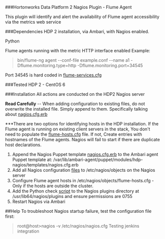 ###Hortonworks Data Platform 2 Nagios Plugin - Flume Agent

This plugin will identify and alert the availability of Flume agent accessibility via the metrics web service


###Dependencies
HDP 2 installation, via Ambari, with  Nagios enabled.

Python

Flume agents running with the metric HTTP interface enabled Example:
>bin/flume-ng agent --conf-file example.conf --name a1 -Dflume.monitoring.type=http -Dflume.monitoring.port=34545

Port 34545 is hard coded in [flume-services.cfg](/nagios-conf/objects/flume-services.cfg)

###Tested
HDP 2 - CentOS 6


###Installation
All actions are conducted on the HDP2 Nagios server

**Read Carefully** -- When adding configuration to existing files, do not overwrite the installed file.  Simply append to them.  Specifically talking about [nagios.cfg.erb](/ambari-puppet-modules/hdp-nagios/templates/nagios.cfg.erb)

***There are two options for identifying hosts in the HDP installation.  If the Flume agent is running on existing client
servers in the stack, You don't need to populate the [flume-hosts.cfg](/nagios-conf/objects/flume-hosts.cfg) file. If not,
Create entries with hostnames of the Flume agents. Nagios will fail to start if there are duplicate host declarations.

1. Append the Nagios Puppet template [nagios.cfg.erb](/ambari-puppet-modules/hdp-nagios/templates/nagios.cfg.erb) to the Ambari agent Puppet template at: /var/lib/ambari-agent/puppet/modules/hdp-nagios/templates/nagios.cfg.erb
2. Add all Nagios configuration [files](/nagios-conf/objects/) to /etc/nagios/objects on the Nagios server
3. Configure Flume agent hosts in /etc/nagios/objects/flume-hosts.cfg - Only if the hosts are outside the cluster.
4. Add the Python check [script](/src/check_flume.py) to the Nagios plugins directory at /usr/lib64/nagios/plugins and ensure permissions are 0755
5. Restart Nagios via Ambari


##Help
To troubleshoot Nagios startup failure, test the configuration file first:
>root@host>nagios -v /etc/nagios/nagios.cfg
Testing jenkins integration
